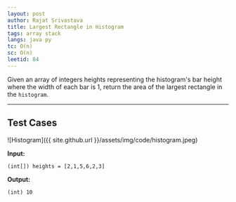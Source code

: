 ```yaml
---
layout: post
author: Rajat Srivastava
title: Largest Rectangle in Histogram
tags: array stack
langs: java py
tc: O(n)
sc: O(n)
leetid: 84
---
```


Given an array of integers heights representing the histogram's bar height where the width of each bar is 1, 
return the area of the largest rectangle in the `histogram`.

---

## Test Cases

![Histogram]({{ site.github.url }}/assets/img/code/histogram.jpeg)

**Input:**
```
(int[]) heights = [2,1,5,6,2,3]
```

**Output:**
```
(int) 10
```